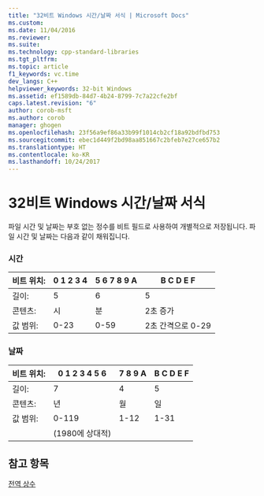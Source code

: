 ```yaml
---
title: "32비트 Windows 시간/날짜 서식 | Microsoft Docs"
ms.custom: 
ms.date: 11/04/2016
ms.reviewer: 
ms.suite: 
ms.technology: cpp-standard-libraries
ms.tgt_pltfrm: 
ms.topic: article
f1_keywords: vc.time
dev_langs: C++
helpviewer_keywords: 32-bit Windows
ms.assetid: ef1589db-84d7-4b24-8799-7c7a22cfe2bf
caps.latest.revision: "6"
author: corob-msft
ms.author: corob
manager: ghogen
ms.openlocfilehash: 23f56a9ef86a33b99f1014cb2cf18a92bdfbd753
ms.sourcegitcommit: ebec1d449f2bd98aa851667c2bfeb7e27ce657b2
ms.translationtype: HT
ms.contentlocale: ko-KR
ms.lasthandoff: 10/24/2017
---
```

# <a name="32-bit-windows-timedate-formats"></a>32비트 Windows 시간/날짜 서식
파일 시간 및 날짜는 부호 없는 정수를 비트 필드로 사용하여 개별적으로 저장됩니다. 파일 시간 및 날짜는 다음과 같이 채워집니다.  
  
### <a name="time"></a>시간  
  
|비트 위치:|0   1   2   3   4|5   6   7   8   9   A|B   C   D   E   F|  
|-------------------|-----------------------|---------------------------|-----------------------|  
|길이:|5|6|5|  
|콘텐츠:|시|분|2초 증가|  
|값 범위:|0-23|0-59|2초 간격으로 0-29|  
  
### <a name="date"></a>날짜  
  
|비트 위치:|0   1   2   3   4   5   6|7   8   9   A|B   C   D   E   F|  
|-------------------|-------------------------------|-------------------|-----------------------|  
|길이:|7|4|5|  
|콘텐츠:|년|월|일|  
|값 범위:|0-119|1-12|1-31|  
||(1980에 상대적)|||  
  
## <a name="see-also"></a>참고 항목  
 [전역 상수](../c-runtime-library/global-constants.md)